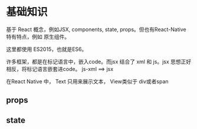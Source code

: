 # 基础知识

基于 React 概念，例如JSX, components, state, props。但也有React-Native 特有特点，例如 原生组件。

这里都使用 ES2015，也就是ES6。

许多框架，都是在标记语言中，嵌入code。而jsx 结合了 xml 和 js。jsx 思想正好相反，将标记语言嵌套进code。 js-xml ==> jsx

在React Native 中， Text 只用来展示文本， View类似于 div或者span

## props

## state
